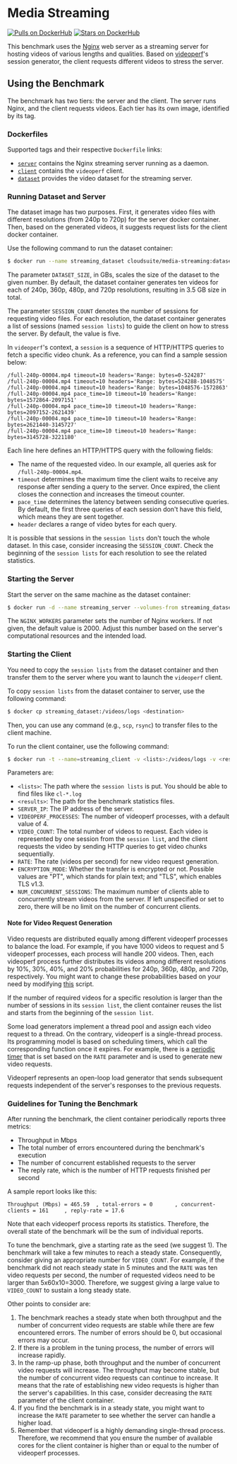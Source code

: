 # Media Streaming

[![Pulls on DockerHub][dhpulls]][dhrepo]
[![Stars on DockerHub][dhstars]][dhrepo]

This benchmark uses the [Nginx][nginx_repo] web server as a streaming server for hosting videos of various lengths and qualities. Based on [videoperf][httperf_repo]'s session generator, the client requests different videos to stress the server.

## Using the Benchmark ##
The benchmark has two tiers: the server and the client. The server runs Nginx, and the client requests videos. Each tier has its own image, identified by its tag.

### Dockerfiles ###

Supported tags and their respective `Dockerfile` links:

 - [`server`][serverdocker] contains the Nginx streaming server running as a daemon.
 - [`client`][clientdocker] contains the `videoperf` client.
 - [`dataset`][datasetdocker] provides the video dataset for the streaming server.

### Running Dataset and Server

The dataset image has two purposes. First, it generates video files with different resolutions (from 240p to 720p) for the server docker container. Then, based on the generated videos, it suggests request lists for the client docker container. 

Use the following command to run the dataset container:

```bash
$ docker run --name streaming_dataset cloudsuite/media-streaming:dataset ${DATASET_SIZE} ${SESSION_COUNT}
```

The parameter `DATASET_SIZE`, in GBs, scales the size of the dataset to the given number. By default, the dataset container generates ten videos for each of 240p, 360p, 480p, and 720p resolutions, resulting in 3.5 GB size in total. 

The parameter `SESSION_COUNT` denotes the number of sessions for requesting video files. For each resolution, the dataset container generates a list of sessions (named `session lists`) to guide the client on how to stress the server. By default, the value is five. 

In `videoperf`'s context, a `session` is a sequence of HTTP/HTTPS queries to fetch a specific video chunk. As a reference, you can find a sample session below:

```
/full-240p-00004.mp4 timeout=10 headers='Range: bytes=0-524287'
/full-240p-00004.mp4 timeout=10 headers='Range: bytes=524288-1048575'
/full-240p-00004.mp4 timeout=10 headers='Range: bytes=1048576-1572863'
/full-240p-00004.mp4 pace_time=10 timeout=10 headers='Range: bytes=1572864-2097151'
/full-240p-00004.mp4 pace_time=10 timeout=10 headers='Range: bytes=2097152-2621439'
/full-240p-00004.mp4 pace_time=10 timeout=10 headers='Range: bytes=2621440-3145727'
/full-240p-00004.mp4 pace_time=10 timeout=10 headers='Range: bytes=3145728-3221180'
```
Each line here defines an HTTP/HTTPS query with the following fields:
- The name of the requested video. In our example, all queries ask for `/full-240p-00004.mp4`.
- `timeout` determines the maximum time the client waits to receive any response after sending a query to the server. Once expired, the client closes the connection and increases the timeout counter. 
- `pace_time` determines the latency between sending consecutive queries. By default, the first three queries of each session don't have this field, which means they are sent together. 
- `header` declares a range of video bytes for each query. 

It is possible that sessions in the `session lists` don't touch the whole dataset. In this case, consider increasing the `SESSION_COUNT`. Check the beginning of the `session lists` for each resolution to see the related statistics.

### Starting the Server ####
Start the server on the same machine as the dataset container: 

```bash
$ docker run -d --name streaming_server --volumes-from streaming_dataset --net host cloudsuite/media-streaming:server ${NGINX_WORKERS}
```

The `NGINX_WORKERS` parameter sets the number of Nginx workers. If not given, the default value is 2000. Adjust this number based on the server's computational resources and the intended load.

### Starting the Client ###

You need to copy the `session lists` from the dataset container and then transfer them to the server where you want to launch the `videoperf` client. 

To copy `session lists` from the dataset container to server, use the following command:

```bash
$ docker cp streaming_dataset:/videos/logs <destination>
```

Then, you can use any command (e.g., `scp`, `rsync`) to transfer files to the client machine. 

To run the client container, use the following command:

```bash
$ docker run -t --name=streaming_client -v <lists>:/videos/logs -v <results>:/output --net host cloudsuite/media-streaming:client ${SERVER_IP} ${VIDEOPERF_PROCESSES} ${VIDEO_COUNT} ${RATE} ${ENCRYPTION_MODE} ${NUM_CONCURRENT_SESSIONS}
```

Parameters are:
- `<lists>`: The path where the `session lists` is put. You should be able to find files like `cl-*.log`
- `<results>`: The path for the benchmark statistics files. 
- `SERVER_IP`: The IP address of the server. 
- `VIDEOPERF_PROCESSES`: The number of videoperf processes, with a default value of 4. 
- `VIDEO_COUNT`: The total number of videos to request. Each video is represented by one session from the `session list`, and the client requests the video by sending HTTP queries to get video chunks sequentially. 
- `RATE`: The rate (videos per second) for new video request generation. 
- `ENCRYPTION_MODE`: Whether the transfer is encrypted or not. Possible values are "PT", which stands for plain text; and "TLS", which enables TLS v1.3.
- `NUM_CONCURRENT_SESSIONS`: The maximum number of clients able to concurrently stream videos from the server. If left unspecified or set to zero, there will be no limit on the number of concurrent clients.

#### Note for Video Request Generation

Video requests are distributed equally among different videoperf processes to balance the load. For example, if you have 1000 videos to request and 5 videoperf processes, each process will handle 200 videos. Then, each videoperf process further distributes its videos among different resolutions by 10%, 30%, 40%, and 20% probabilities for 240p, 360p, 480p, and 720p, respectively. You might want to change these probabilities based on your need by modifying [this](https://github.com/parsa-epfl/cloudsuite/blob/main/benchmarks/media-streaming/client/files/run/peak_hunter/launch_remote.sh) script. 

If the number of required videos for a specific resolution is larger than the number of sessions in its `session list`, the client container reuses the list and starts from the beginning of the `session list`. 

Some load generators implement a thread pool and assign each video request to a thread. On the contrary, videoperf is a single-thread process. Its programming model is based on scheduling timers, which call the corresponding function once it expires. For example, there is a [periodic timer](https://github.com/parsa-epfl/cloudsuite/blob/main/benchmarks/media-streaming/client/files/videoperf/gen/rate.c#L132) that is set based on the `RATE` parameter and is used to generate new video requests. 

Videoperf represents an open-loop load generator that sends subsequent requests independent of the server's responses to the previous requests. 

### Guidelines for Tuning the Benchmark

After running the benchmark, the client container periodically reports three metrics:
- Throughput in Mbps
- The total number of errors encountered during the benchmark's execution
- The number of concurrent established requests to the server
- The reply rate, which is the number of HTTP requests finished per second

A sample report looks like this:
```
Throughput (Mbps) = 465.59  , total-errors = 0       , concurrent-clients = 161     , reply-rate = 17.6
```
Note that each videoperf process reports its statistics. Therefore, the overall state of the benchmark will be the sum of individual reports. 

To tune the benchmark, give a starting rate as the seed (we suggest 1). The benchmark will take a few minutes to reach a steady state. Consequently, consider giving an appropriate number for `VIDEO_COUNT`. For example, if the benchmark did not reach steady state in 5 minutes and the `RATE` was ten video requests per second, the number of requested videos need to be larger than 5x60x10=3000. Therefore, we suggest giving a large value to `VIDEO_COUNT` to sustain a long steady state. 

Other points to consider are:
1. The benchmark reaches a steady state when both throughput and the number of concurrent video requests are stable while there are few encountered errors. The number of errors should be 0, but occasional errors may occur. 
2. If there is a problem in the tuning process, the number of errors will increase rapidly. 
3. In the ramp-up phase, both throughput and the number of concurrent video requests will increase. The throughput may become stable, but the number of concurrent video requests can continue to increase. It means that the rate of establishing new video requests is higher than the server's capabilities. In this case, consider decreasing the `RATE` parameter of the client container.
4. If you find the benchmark is in a steady state, you might want to increase the `RATE` parameter to see whether the server can handle a higher load.
5. Remember that videoperf is a highly demanding single-thread process. Therefore, we recommend that you ensure the number of available cores for the client container is higher than or equal to the number of videoperf processes. 


[datasetdocker]: https://github.com/parsa-epfl/cloudsuite/blob/main/benchmarks/media-streaming/dataset/Dockerfile "Dataset Dockerfile"  

[serverdocker]: https://github.com/parsa-epfl/cloudsuite/blob/main/benchmarks/media-streaming/server/Dockerfile "Server Dockerfile"

[clientdocker]: https://github.com/parsa-epfl/cloudsuite/blob/main/benchmarks/media-streaming/client/Dockerfile "Client Dockerfile"

[repo]: https://github.com/parsa-epfl/cloudsuite/tree/main/benchmarks/media-streaming "GitHub Repo"
[dhrepo]: https://hub.docker.com/r/cloudsuite/media-streaming/ "DockerHub Page"
[dhpulls]: https://img.shields.io/docker/pulls/cloudsuite/media-streaming.svg "Go to DockerHub Page"
[dhstars]: https://img.shields.io/docker/stars/cloudsuite/media-streaming.svg "Go to DockerHub Page"
[nginx_repo]: https://github.com/nginx/nginx "Nginx repo"
[httperf_repo]: https://github.com/httperf/httperf "httperf repo"
